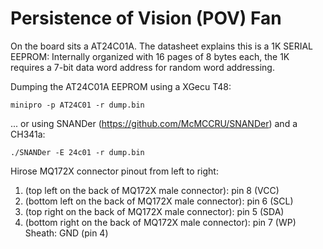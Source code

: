 # Persistence of Vision (POV) Fan

On the board sits a AT24C01A. The datasheet explains this is a 1K SERIAL EEPROM: Internally organized with 16 pages of 8 bytes each, the 1K requires a 7-bit data word address for random word addressing.

Dumping the AT24C01A EEPROM using a XGecu T48:
```
minipro -p AT24C01 -r dump.bin
```

... or using SNANDer (https://github.com/McMCCRU/SNANDer) and a CH341a:
```
./SNANDer -E 24c01 -r dump.bin
```

Hirose MQ172X connector pinout from left to right:
1. (top left on the back of MQ172X male connector): pin 8 (VCC)
2. (bottom left on the back of MQ172X male connector): pin 6 (SCL)
3. (top right on the back of MQ172X male connector): pin 5 (SDA)
4. (bottom right on the back of MQ172X male connector): pin 7 (WP)
Sheath: GND (pin 4)




